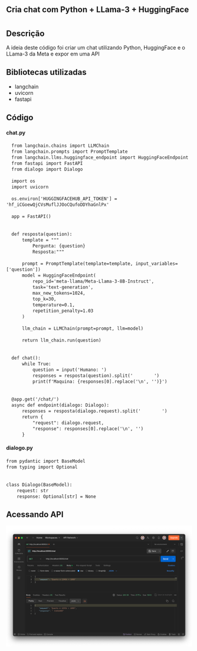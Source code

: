 ## Cria chat com Python + LLama-3 + HuggingFace
# 

## Descrição
A ideia deste código foi criar um chat utilizando Python, HuggingFace e o LLama-3 da Meta e expor em uma API

## Bibliotecas utilizadas
* langchain
* uvicorn
* fastapi

## Código


#### chat.py
```  
  from langchain.chains import LLMChain
  from langchain.prompts import PromptTemplate
  from langchain.llms.huggingface_endpoint import HuggingFaceEndpoint
  from fastapi import FastAPI
  from dialogo import Dialogo

  import os
  import uvicorn

  os.environ['HUGGINGFACEHUB_API_TOKEN'] = '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'

  app = FastAPI()


  def resposta(question):
      template = """
          Pergunta: {question}
          Resposta:"""

      prompt = PromptTemplate(template=template, input_variables=['question'])
      model = HuggingFaceEndpoint(
          repo_id='meta-llama/Meta-Llama-3-8B-Instruct',
          task='text-generation',
          max_new_tokens=1024,
          top_k=30,
          temperature=0.1,
          repetition_penalty=1.03
      )

      llm_chain = LLMChain(prompt=prompt, llm=model)

      return llm_chain.run(question)


  def chat():
      while True:
          question = input('Humano: ')
          responses = resposta(question).split('        ')
          print(f'Maquina: {responses[0].replace('\n', '')}')


  @app.get('/chat/')
  async def endpoint(dialogo: Dialogo):
      responses = resposta(dialogo.request).split('        ')
      return {
          "request": dialogo.request,
          "response": responses[0].replace('\n', '')
      }
  ```

#### dialogo.py
```
from pydantic import BaseModel
from typing import Optional


class Dialogo(BaseModel):
    request: str
    response: Optional[str] = None
```

## Acessando API
![img.png](img.png)
